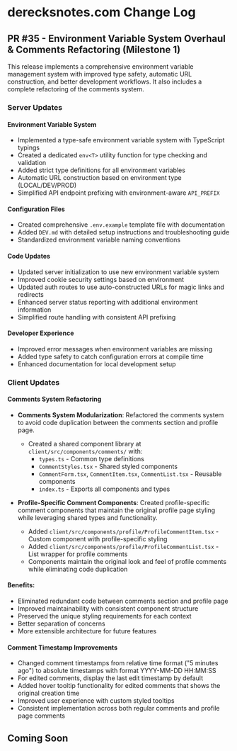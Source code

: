 # derecksnotes.com Change Log

## PR #35 - Environment Variable System Overhaul & Comments Refactoring (Milestone 1)

This release implements a comprehensive environment variable management system with improved type safety, automatic URL construction, and better development workflows. It also includes a complete refactoring of the comments system.

### Server Updates

#### Environment Variable System
- Implemented a type-safe environment variable system with TypeScript typings
- Created a dedicated `env<T>` utility function for type checking and validation
- Added strict type definitions for all environment variables
- Automatic URL construction based on environment type (LOCAL/DEV/PROD)
- Simplified API endpoint prefixing with environment-aware `API_PREFIX`

#### Configuration Files
- Created comprehensive `.env.example` template file with documentation
- Added `DEV.md` with detailed setup instructions and troubleshooting guide
- Standardized environment variable naming conventions

#### Code Updates
- Updated server initialization to use new environment variable system
- Improved cookie security settings based on environment
- Updated auth routes to use auto-constructed URLs for magic links and redirects
- Enhanced server status reporting with additional environment information
- Simplified route handling with consistent API prefixing

#### Developer Experience
- Improved error messages when environment variables are missing
- Added type safety to catch configuration errors at compile time
- Enhanced documentation for local development setup

### Client Updates

#### Comments System Refactoring

- **Comments System Modularization**: Refactored the comments system to avoid code duplication between the comments section and profile page.
  - Created a shared component library at `client/src/components/comments/` with:
    - `types.ts` - Common type definitions
    - `CommentStyles.tsx` - Shared styled components
    - `CommentForm.tsx`, `CommentItem.tsx`, `CommentList.tsx` - Reusable components
    - `index.ts` - Exports all components and types

- **Profile-Specific Comment Components**: Created profile-specific comment components that maintain the original profile page styling while leveraging shared types and functionality.
  - Added `client/src/components/profile/ProfileCommentItem.tsx` - Custom component with profile-specific styling
  - Added `client/src/components/profile/ProfileCommentList.tsx` - List wrapper for profile comments
  - Components maintain the original look and feel of profile comments while eliminating code duplication

#### Benefits:
- Eliminated redundant code between comments section and profile page
- Improved maintainability with consistent component structure
- Preserved the unique styling requirements for each context
- Better separation of concerns
- More extensible architecture for future features

#### Comment Timestamp Improvements
- Changed comment timestamps from relative time format ("5 minutes ago") to absolute timestamps with format YYYY-MM-DD HH:MM:SS
- For edited comments, display the last edit timestamp by default
- Added hover tooltip functionality for edited comments that shows the original creation time
- Improved user experience with custom styled tooltips
- Consistent implementation across both regular comments and profile page comments

## Coming Soon
